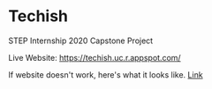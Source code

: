 # Techish
STEP Internship 2020 Capstone Project

Live Website: 
https://techish.uc.r.appspot.com/

If website doesn't work, here's what it looks like. [Link](https://drive.google.com/drive/folders/1GwiTKuMr3aiHNqUKuMHSuZAhVOHWpY49?usp=sharing)
